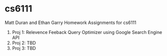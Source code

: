 # cs6111

Matt Duran and Ethan Garry Homework Assignments for cs6111

1) Proj 1: Relevence Feeback Query Optimizer using Google Search Engine API
2) Proj 2: TBD
3) Proj 3: TBD
